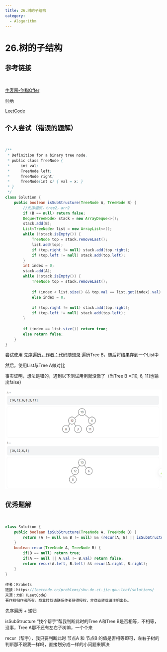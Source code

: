 ```yaml
---
title: 26.树的子结构
category:
  - Alogorithm
---
```


# 26.树的子结构

## 参考链接

<br>

[牛客网-剑指Offer](https://www.nowcoder.com/exam/oj/ta?page=1&tpId=13&type=265)

[帅地](https://www.playoffer.cn/544.html)

[LeetCode](https://leetcode.cn/problems/shu-de-zi-jie-gou-lcof/)



## 个人尝试（错误的题解）

<br>

```java
/**
 * Definition for a binary tree node.
 * public class TreeNode {
 *     int val;
 *     TreeNode left;
 *     TreeNode right;
 *     TreeNode(int x) { val = x; }
 * }
 */
class Solution {
    public boolean isSubStructure(TreeNode A, TreeNode B) {
        //先序遍历，tree2，arr2
        if (B == null) return false;
        Deque<TreeNode> stack = new ArrayDeque<>();
        stack.add(B);
        List<TreeNode> list = new ArrayList<>();
        while (!stack.isEmpty()) {
            TreeNode top = stack.removeLast();
            list.add(top);
            if (top.right != null) stack.add(top.right);
            if (top.left != null) stack.add(top.left);
        }
        int index = 0;
        stack.add(A);
        while (!stack.isEmpty()) {
            TreeNode top = stack.removeLast();

            if (index < list.size() && top.val == list.get(index).val) index++;
            else index = 0;

            if (top.right != null) stack.add(top.right);
            if (top.left != null) stack.add(top.left);
        }

        if (index == list.size()) return true;
        else return false;
    }
}
```

尝试使用 [先序遍历，作者：代码随想录](https://www.programmercarl.com/%E4%BA%8C%E5%8F%89%E6%A0%91%E7%9A%84%E8%BF%AD%E4%BB%A3%E9%81%8D%E5%8E%86.html#%E6%80%9D%E8%B7%AF) 遍历Tree B，随后将结果存到一个List中

然后，使用List与Tree A做对比

事实证明，想法是错的，遇到以下测试用例就没辙了（当Tree B =[10, 6, 11]也输出false）

![image-20240816112710050](./assets/26-树的子结构/image-20240816112710050.png)



## 优秀题解

<br>

```java
class Solution {
    public boolean isSubStructure(TreeNode A, TreeNode B) {
        return (A != null && B != null) && (recur(A, B) || isSubStructure(A.left, B) || isSubStructure(A.right, B));
    }
    boolean recur(TreeNode A, TreeNode B) {
        if(B == null) return true;
        if(A == null || A.val != B.val) return false;
        return recur(A.left, B.left) && recur(A.right, B.right);
    }
}

作者：Krahets
链接：https://leetcode.cn/problems/shu-de-zi-jie-gou-lcof/solutions/
来源：力扣（LeetCode）
著作权归作者所有。商业转载请联系作者获得授权，非商业转载请注明出处。
```

先序遍历 + 递归

isSubStructure “找个帮手”帮我判断此时的Tree A和Tree B是否相等，不相等，没事，Tree A那不还有左右子树嘛，一个个来

recur（帮手），我只要判断此时 节点A 和 节点B 的值是否相等即可，左右子树的判断那不跟我一样吗，直接划分成一样的小问题来解决